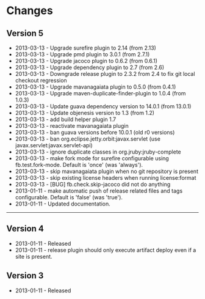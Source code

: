 # Changes

## Version 5

* 2013-03-13 - Upgrade surefire plugin to 2.14 (from 2.13)
* 2013-03-13 - Upgrade pmd plugin to 3.0.1 (from 2.7.1)
* 2013-03-13 - Upgrade jacoco plugin to 0.6.2 (from 0.6.1)
* 2013-03-13 - Upgrade dependency plugin to 2.7 (from 2.6)
* 2013-03-13 - Downgrade release plugin to 2.3.2 from 2.4 to fix git local checkout regression
* 2013-03-13 - Upgrade mavanagaiata plugin to 0.5.0 (from 0.4.1)
* 2013-03-13 - Upgrade maven-duplicate-finder-plugin to 1.0.4 (from 1.0.3)
* 2013-03-13 - Update guava dependency version to 14.0.1 (from 13.0.1)
* 2013-03-13 - Update objenesis version to 1.3 (from 1.2)
* 2013-03-13 - add build helper plugin 1.7
* 2013-03-13 - reactivate mavanagaiata plugin
* 2013-03-13 - ban guava versions before 10.0.1 (old r0<x> versions)
* 2013-03-13 - ban org.eclipse.jetty.orbit:javax.servlet (use javax.servlet:javax.servlet-api)
* 2013-03-13 - ignore duplicate classes in org.jruby:jruby-complete
* 2013-03-13 - make fork mode for surefire configurable using fb.test.fork-mode. Default is 'once' (was 'always').
* 2013-03-13 - skip mavanagaiata plugin when no git repository is present
* 2013-03-13 - skip existing license headers when running license:format
* 2013-03-13 - [BUG] fb.check.skip-jacoco did not do anything
* 2013-01-11 - make automatic push of release related files and tags configurable. Default is 'false' (was 'true').
* 2013-01-11 - Updated documentation.

----

## Version 4

* 2013-01-11 - Released
* 2013-01-11 - release plugin should only execute artifact deploy even if a site is present.

## Version 3

* 2013-01-11 - Released


